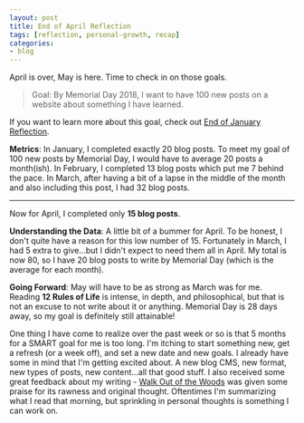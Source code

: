 ```yaml
---
layout: post
title: End of April Reflection
tags: [reflection, personal-growth, recap]
categories:
- blog
---
```


April is over, May is here. Time to check in on those goals.

> Goal: By Memorial Day 2018, I want to have 100 new posts on a website about something I have learned.

If you want to learn more about this goal, check out [End of January Reflection](/blog/2018/01/31/z-month-1-recap.html).

**Metrics**: In January, I completed exactly 20 blog posts. To meet my goal of 100 new posts by Memorial Day, I would have to average 20 posts a month(ish). In February, I completed 13 blog posts which put me 7 behind the pace. In March, after having a bit of a lapse in the middle of the month and also including this post, I had 32 blog posts. 
****
Now for April, I completed only **15 blog posts**.

**Understanding the Data**: A little bit of a bummer for April. To be honest, I don't quite have a reason for this low number of 15. Fortunately in March, I had 5 extra to give...but I didn't expect to need them all in April. My total is now 80, so I have 20 blog posts to write by Memorial Day (which is the average for each month).

**Going Forward**: May will have to be as strong as March was for me. Reading **12 Rules of Life** is intense, in depth, and philosophical, but that is not an excuse to not write about it or anything. Memorial Day is 28 days away, so my goal is definitely still attainable!

One thing I have come to realize over the past week or so is that 5 months for a SMART goal for me is too long. I'm itching to start something new, get a refresh (or a week off), and set a new date and new goals. I already have some in mind that I'm getting excited about. A new blog CMS, new format, new types of posts, new content...all that good stuff. I also received some great feedback about my writing - [Walk Out of the Woods](/blog/2018/04/28/walk-out-of-woods) was given some praise for its rawness and original thought. Oftentimes I'm summarizing what I read that morning, but sprinkling in personal thoughts is something I can work on. 
